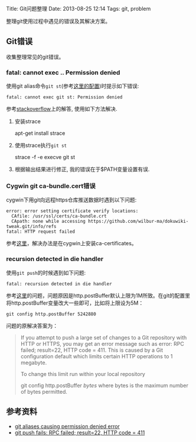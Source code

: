 Title: Git问题整理
Date: 2013-08-25 12:14
Tags: git, problem

整理git使用过程中遇见的错误及其解决方案。

## Git错误

收集整理常见的git错误。
### fatal: cannot exec .. Permission denied

使用git alias命令`git st`(参考[这里的配置](./config#全局配置))时提示如下错误:

	
	fatal: cannot exec git st: Permission denied

参考[stackoverflow](http://stackoverflow.com/questions/7997700/git-aliases-causing-permission-denied-error)上的解答, 使用如下方法解决. 

1. 安装strace

	
	apt-get install strace

2. 使用strace执行`git st`

	
	strace -f -e execve git st

3. 根据输出结果进行修正, 我的错误在于$PATH变量设置有误.

### Cygwin git ca-bundle.cert错误

cygwin下用git向远程https仓库推送数据时遇到以下问题:

	
	error: error setting certificate verify locations:
	  CAfile: /usr/ssl/certs/ca-bundle.crt
	  CApath: none while accessing https://github.com/wilbur-ma/dokuwiki-tweak.git/info/refs
	fatal: HTTP request failed

参考[这里](http://tech.idv2.com/2012/09/14/cygwin-git-error/)，解决办法是在cygwin上安装ca-certificates。

### recursion detected in die handler 
使用`git push`的时候遇到如下问题:

    fatal: recursion detected in die handler

参考[这里](http://stackoverflow.com/questions/12651749/git-push-fails-rpc-failed-result-22-http-code-411)的问题，问题原因是http.postBuffer默认上限为1M所致。在git的配置里将http.postBuffer变量改大一些即可，比如将上限设为5M：

    git config http.postBuffer 5242880

问题的原解决答案为：
> If you attempt to push a large set of changes to a Git repository with HTTP or HTTPS, you may get an error message such as error: RPC failed; result=22, HTTP code = 411. This is caused by a Git configuration default which limits certain HTTP operations to 1 megabyte.
>
> To change this limit run within your local repository
>
> git config http.postBuffer *bytes*
> where bytes is the maximum number of bytes permitted.

## 参考资料

*  [git aliases causing permission denied error](http://stackoverflow.com/questions/7997700/git-aliases-causing-permission-denied-error)
*  [git push fails: RPC failed; result=22, HTTP code = 411](http://stackoverflow.com/questions/12651749/git-push-fails-rpc-failed-result-22-http-code-411)
